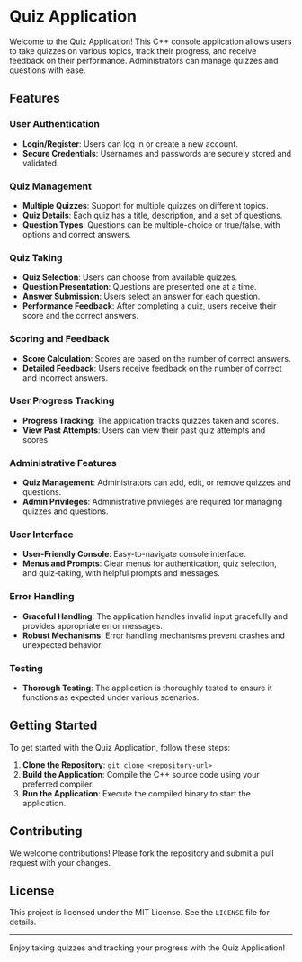 # Quiz Application

Welcome to the Quiz Application! This C++ console application allows users to take quizzes on various topics, track their progress, and receive feedback on their performance. Administrators can manage quizzes and questions with ease.

## Features

### User Authentication
- **Login/Register**: Users can log in or create a new account.
- **Secure Credentials**: Usernames and passwords are securely stored and validated.

### Quiz Management
- **Multiple Quizzes**: Support for multiple quizzes on different topics.
- **Quiz Details**: Each quiz has a title, description, and a set of questions.
- **Question Types**: Questions can be multiple-choice or true/false, with options and correct answers.

### Quiz Taking
- **Quiz Selection**: Users can choose from available quizzes.
- **Question Presentation**: Questions are presented one at a time.
- **Answer Submission**: Users select an answer for each question.
- **Performance Feedback**: After completing a quiz, users receive their score and the correct answers.

### Scoring and Feedback
- **Score Calculation**: Scores are based on the number of correct answers.
- **Detailed Feedback**: Users receive feedback on the number of correct and incorrect answers.

### User Progress Tracking
- **Progress Tracking**: The application tracks quizzes taken and scores.
- **View Past Attempts**: Users can view their past quiz attempts and scores.

### Administrative Features
- **Quiz Management**: Administrators can add, edit, or remove quizzes and questions.
- **Admin Privileges**: Administrative privileges are required for managing quizzes and questions.

### User Interface
- **User-Friendly Console**: Easy-to-navigate console interface.
- **Menus and Prompts**: Clear menus for authentication, quiz selection, and quiz-taking, with helpful prompts and messages.

### Error Handling
- **Graceful Handling**: The application handles invalid input gracefully and provides appropriate error messages.
- **Robust Mechanisms**: Error handling mechanisms prevent crashes and unexpected behavior.

### Testing
- **Thorough Testing**: The application is thoroughly tested to ensure it functions as expected under various scenarios.

## Getting Started

To get started with the Quiz Application, follow these steps:

1. **Clone the Repository**: `git clone <repository-url>`
2. **Build the Application**: Compile the C++ source code using your preferred compiler.
3. **Run the Application**: Execute the compiled binary to start the application.

## Contributing

We welcome contributions! Please fork the repository and submit a pull request with your changes.

## License

This project is licensed under the MIT License. See the `LICENSE` file for details.

---

Enjoy taking quizzes and tracking your progress with the Quiz Application!
